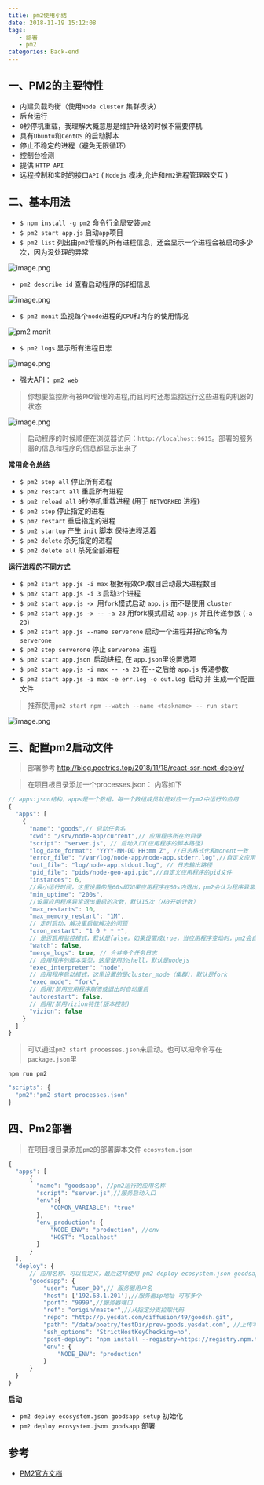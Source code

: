 ```yaml
---
title: pm2使用小结
date: 2018-11-19 15:12:08
tags: 
   - 部署
   - pm2
categories: Back-end
---
```


## 一、PM2的主要特性

- 内建负载均衡（使用`Node cluster` 集群模块）
- 后台运行
- `0`秒停机重载，我理解大概意思是维护升级的时候不需要停机
- 具有`Ubuntu`和`CentOS` 的启动脚本
- 停止不稳定的进程（避免无限循环）
- 控制台检测
- 提供 `HTTP API`
- 远程控制和实时的接口`API` ( `Nodejs` 模块,允许和`PM2`进程管理器交互 )

## 二、基本用法

- `$ npm install -g pm2` 命令行全局安装`pm2`
- `$ pm2 start app.js` 启动`app`项目
- `$ pm2 list` 列出由`pm2`管理的所有进程信息，还会显示一个进程会被启动多少次，因为没处理的异常

![image.png](https://upload-images.jianshu.io/upload_images/1480597-be14ef99e4b29407.png?imageMogr2/auto-orient/strip%7CimageView2/2/w/1240)

- `pm2 describe id` 查看启动程序的详细信息

![image.png](https://upload-images.jianshu.io/upload_images/1480597-c7cb95b62468c91f.png?imageMogr2/auto-orient/strip%7CimageView2/2/w/1240)

- `$ pm2 monit` 监视每个`node`进程的`CPU`和内存的使用情况

![pm2 monit](https://upload-images.jianshu.io/upload_images/1480597-6fdaf82f5a9d8628.png?imageMogr2/auto-orient/strip%7CimageView2/2/w/1240)

- `$ pm2 logs` 显示所有进程日志

![image.png](https://upload-images.jianshu.io/upload_images/1480597-5a7ef879798770a4.png?imageMogr2/auto-orient/strip%7CimageView2/2/w/1240)

- 强大API： `pm2 web`

> 你想要监控所有被`PM2`管理的进程,而且同时还想监控运行这些进程的机器的状态

![image.png](https://upload-images.jianshu.io/upload_images/1480597-0053e28ded2dc5c1.png?imageMogr2/auto-orient/strip%7CimageView2/2/w/1240)

> 启动程序的时候顺便在浏览器访问：`http://localhost:9615`。部署的服务器的信息和程序的信息都显示出来了

**常用命令总结**

- `$ pm2 stop all` 停止所有进程
- `$ pm2 restart all` 重启所有进程
- `$ pm2 reload all` `0`秒停机重载进程 (用于 `NETWORKED` 进程)
- `$ pm2 stop`  停止指定的进程
- `$ pm2 restart`  重启指定的进程
- `$ pm2 startup` 产生 `init` 脚本 保持进程活着
- `$ pm2 delete`  杀死指定的进程
- `$ pm2 delete all` 杀死全部进程

**运行进程的不同方式**

- `$ pm2 start app.js -i max` 根据有效`CPU`数目启动最大进程数目
- `$ pm2 start app.js -i 3` 启动`3`个进程
- `$ pm2 start app.js -x `用`fork`模式启动 `app.js` 而不是使用 `cluster`
- `$ pm2 start app.js -x -- -a 23` 用fork模式启动 `app.js` 并且传递参数 (`-a 23`)
- `$ pm2 start app.js --name serverone` 启动一个进程并把它命名为 `serverone`
- `$ pm2 stop serverone` 停止 `serverone `进程
- `$ pm2 start app.json `启动进程, 在 `app.json`里设置选项
- `$ pm2 start app.js -i max -- -a 23` 在`--`之后给 `app.js` 传递参数
- `$ pm2 start app.js -i max -e err.log -o out.log `启动 并 生成一个配置文件


> 推荐使用`pm2 start npm --watch --name <taskname> -- run start`

![image.png](https://upload-images.jianshu.io/upload_images/1480597-fb873ab0aeefca60.png?imageMogr2/auto-orient/strip%7CimageView2/2/w/1240)

## 三、配置pm2启动文件

> 部署参考 http://blog.poetries.top/2018/11/18/react-ssr-next-deploy/

> 在项目根目录添加一个processes.json： 内容如下

```js
// apps:json结构，apps是一个数组，每一个数组成员就是对应一个pm2中运行的应用
{
  "apps": [
    {
      "name": "goods",// 启动任务名
      "cwd": "/srv/node-app/current",// 应用程序所在的目录
      "script": "server.js", // 启动入口(应用程序的脚本路径)
      "log_date_format": "YYYY-MM-DD HH:mm Z", //日志格式化和monent一致
      "error_file": "/var/log/node-app/node-app.stderr.log",//自定义应用程序的错误日志文件
      "out_file": "log/node-app.stdout.log", // 日志输出路径 
      "pid_file": "pids/node-geo-api.pid",//自定义应用程序的pid文件
      "instances": 6, 
      //最小运行时间，这里设置的是60s即如果应用程序在60s内退出，pm2会认为程序异常退出，此时触发重启max_restarts设置数量
      "min_uptime": "200s",
      //设置应用程序异常退出重启的次数，默认15次（从0开始计数）
      "max_restarts": 10,
      "max_memory_restart": "1M",
      // 定时启动，解决重启能解决的问题
      "cron_restart": "1 0 * * *",
      // 是否启用监控模式，默认是false。如果设置成true，当应用程序变动时，pm2会自动重载。这里也可以设置你要监控的文件
      "watch": false,
      "merge_logs": true, // 合并多个任务日志
      // 应用程序的脚本类型，这里使用的shell，默认是nodejs
      "exec_interpreter": "node",
      // 应用程序启动模式，这里设置的是cluster_mode（集群），默认是fork
      "exec_mode": "fork",
      // 启用/禁用应用程序崩溃或退出时自动重启
      "autorestart": false,
      // 启用/禁用vizion特性(版本控制)
      "vizion": false
    }
  ]
}
```


> 可以通过`pm2 start processes.json`来启动。也可以把命令写在`package.json`里

`npm run pm2`

```js
"scripts": {
  "pm2":"pm2 start processes.json"
}
```

## 四、Pm2部署

> 在项目根目录添加`pm2`的部署脚本文件 `ecosystem.json`

```js
{
  "apps": [
      {
        "name": "goodsapp", //pm2运行的应用名称
        "script": "server.js",//服务启动入口
        "env":{
            "COMON_VARIABLE": "true"
        },
        "env_production": {
            "NODE_ENV": "production", //env
            "HOST": "localhost"
        }
      }
  ],
  "deploy": {
      // 应用名称，可以自定义，最后这样使用 pm2 deploy ecosystem.json goodsapp
      "goodsapp": {
          "user": "user_00",// 服务器用户名
          "host": ['192.68.1.201'],//服务器ip地址 可写多个
          "port": "9999",//服务器端口
          "ref": "origin/master",//从指定分支拉取代码
          "repo": "http://p.yesdat.com/diffusion/49/goodsh.git",
          "path": "/data/poetry/testDir/prev-goods.yesdat.com", //上传本地目录到服务器
          "ssh_options": "StrictHostKeyChecking=no",
          "post-deploy": "npm install --registry=https://registry.npm.taobao.org && npm install && pm2 startOrRestart ecosystem.json --env production",//部署脚本
          "env": {
              "NODE_ENV": "production"
          }
      }
  }
}
```

**启动**

- `pm2 deploy ecosystem.json goodsapp setup` 初始化
- `pm2 deploy ecosystem.json goodsapp` 部署

## 参考

- [PM2官方文档](http://pm2.keymetrics.io/docs/usage/quick-start/#installation)

